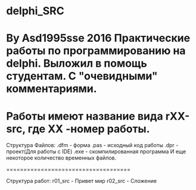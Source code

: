 # delphi_SRC
By Asd1995sse 2016
Практические работы по программированию на delphi.
Выложил в помощь студентам.
С "очевидными" комментариями.
====================================
Работы имеют название вида rXX-src,
где XX -номер работы.
====================================

Структура Файлов:
<name>.dfm - форма
<name>.pas - исходный код работы
<name>.dpr - проект(Для работы с IDE)
<name>.exe - скомпилированная программа
И еще некоторое количество временных файлов.

====================================

Структура работ:
r01_src - Привет мир
r02_src - Сложение
